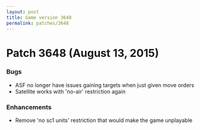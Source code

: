 ```yaml
---
layout: post
title: Game version 3648
permalink: patches/3648
---
```


# Patch 3648 (August 13, 2015)

### Bugs

- ASF no longer have issues gaining targets when just given move orders
- Satellite works with 'no-air' restriction again

### Enhancements

- Remove 'no sc1 units' restriction that would make the game unplayable
